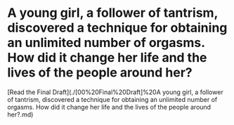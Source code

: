 # A young girl, a follower of tantrism, discovered a technique for obtaining an unlimited number of orgasms. How did it change her life and the lives of the people around her?

[Read the Final Draft](./[00%20Final%20Draft]%20A young girl, a follower of tantrism, discovered a technique for obtaining an unlimited number of orgasms. How did it change her life and the lives of the people around her?.md)
